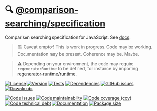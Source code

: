 :mag: [@comparison-searching/specification](https://comparison-searching.github.io/specification)
==

Comparison searching specification for JavaScript.
See [docs](https://comparison-searching.github.io/specification/index.html).

> :building_construction: Caveat emptor! This is work in progress. Code may be
> working. Documentation may be present. Coherence may be. Maybe.

> :warning: Depending on your environment, the code may require
> `regeneratorRuntime` to be defined, for instance by importing
> [regenerator-runtime/runtime](https://www.npmjs.com/package/regenerator-runtime).

[![License](https://img.shields.io/github/license/comparison-searching/specification.svg)](https://raw.githubusercontent.com/comparison-searching/specification/main/LICENSE)
[![Version](https://img.shields.io/npm/v/@comparison-searching/specification.svg)](https://www.npmjs.org/package/@comparison-searching/specification)
[![Tests](https://img.shields.io/github/actions/workflow/status/comparison-searching/specification/ci.yml?branch=main&event=push&label=tests)](https://github.com/comparison-searching/specification/actions/workflows/ci.yml?query=branch:main)
[![Dependencies](https://img.shields.io/librariesio/github/comparison-searching/specification.svg)](https://github.com/comparison-searching/specification/network/dependencies)
[![GitHub issues](https://img.shields.io/github/issues/comparison-searching/specification.svg)](https://github.com/comparison-searching/specification/issues)
[![Downloads](https://img.shields.io/npm/dm/@comparison-searching/specification.svg)](https://www.npmjs.org/package/@comparison-searching/specification)

[![Code issues](https://img.shields.io/codeclimate/issues/comparison-searching/specification.svg)](https://codeclimate.com/github/comparison-searching/specification/issues)
[![Code maintainability](https://img.shields.io/codeclimate/maintainability/comparison-searching/specification.svg)](https://codeclimate.com/github/comparison-searching/specification/trends/churn)
[![Code coverage (cov)](https://img.shields.io/codecov/c/gh/comparison-searching/specification/main.svg)](https://codecov.io/gh/comparison-searching/specification)
[![Code technical debt](https://img.shields.io/codeclimate/tech-debt/comparison-searching/specification.svg)](https://codeclimate.com/github/comparison-searching/specification/trends/technical_debt)
[![Documentation](https://comparison-searching.github.io/specification/badge.svg)](https://comparison-searching.github.io/specification/source.html)
[![Package size](https://img.shields.io/bundlephobia/minzip/@comparison-searching/specification)](https://bundlephobia.com/result?p=@comparison-searching/specification)
